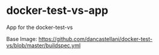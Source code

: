 # docker-test-vs-app
App for the docker-test-vs

Base Image: https://github.com/dancastellani/docker-test-vs/blob/master/buildspec.yml
